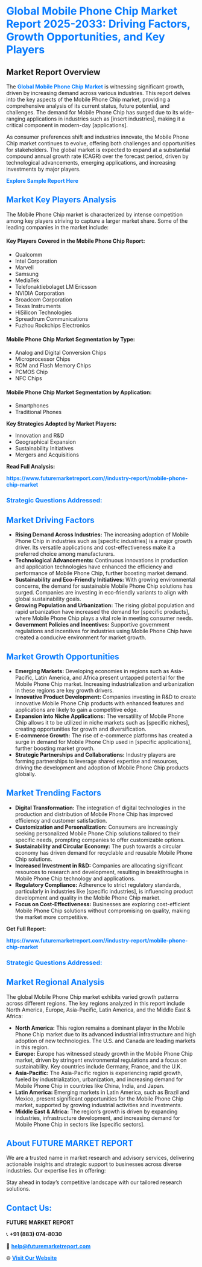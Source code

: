 <h1 style="color: #007BFF;">Global Mobile Phone Chip Market Report 2025-2033: Driving Factors, Growth Opportunities, and Key Players</h1>

<section id="overview">
<h2>Market Report Overview</h2>
<p>The <a href="https://www.futuremarketreport.com//industry-report/mobile-phone-chip-market" style="color: #007BFF; text-decoration: none;"><strong>Global Mobile Phone Chip Market</strong></a> is witnessing significant growth, driven by increasing demand across various industries. This report delves into the key aspects of the Mobile Phone Chip market, providing a comprehensive analysis of its current status, future potential, and challenges. The demand for Mobile Phone Chip has surged due to its wide-ranging applications in industries such as [insert industries], making it a critical component in modern-day [applications].</p>
<p>As consumer preferences shift and industries innovate, the Mobile Phone Chip market continues to evolve, offering both challenges and opportunities for stakeholders. The global market is expected to expand at a substantial compound annual growth rate (CAGR) over the forecast period, driven by technological advancements, emerging applications, and increasing investments by major players.</p>
</section>

<section id="overview">
<p><a href="https://www.futuremarketreport.com//request-sample/reportId=83016" style="color: #007BFF; text-decoration: none;"><strong>Explore Sample Report Here</strong></a></p>
</section>

<section id="key-players">
<h2 style="color: #007BFF;">Market Key Players Analysis</h2>
<p>The Mobile Phone Chip market is characterized by intense competition among key players striving to capture a larger market share. Some of the leading companies in the market include:</p>
<h4>Key Players Covered in the Mobile Phone Chip Report:</h4>
<ul><li>Qualcomm</li><li>Intel Corporation</li><li>Marvell</li><li>Samsung</li><li>MediaTek</li><li>Telefonaktiebolaget LM Ericsson</li><li>NVIDIA Corporation</li><li>Broadcom Corporation</li><li>Texas Instruments</li><li>HiSilicon Technologies</li><li>Spreadtrum Communications</li><li>Fuzhou Rockchips Electronics</li></ul>
<h4>Mobile Phone Chip Market Segmentation by Type:</h4>
<ul><li>Analog and Digital Conversion Chips</li><li>Microprocessor Chips</li><li>ROM and Flash Memory Chips</li><li>PCMOS Chip</li><li>NFC Chips</li></ul>

<h4>Mobile Phone Chip Market Segmentation by Application:</h4>
<ul><li>Smartphones</li><li>Traditional Phones</li></ul>
<p><strong>Key Strategies Adopted by Market Players:</strong></p>
<ul>
<li>Innovation and R&D</li>
<li>Geographical Expansion</li>
<li>Sustainability Initiatives</li>
<li>Mergers and Acquisitions</li>
</ul>
</section>

<section>
<p><strong>Read Full Analysis: </strong></p><a href="https://www.futuremarketreport.com//industry-report/mobile-phone-chip-market" style="color: #007BFF; text-decoration: none;"><strong>https://www.futuremarketreport.com//industry-report/mobile-phone-chip-market</strong></a>
<h3 style="color: #007BFF;">Strategic Questions Addressed:</h3>
</section>

<section id="driving-factors">
<h2 style="color: #007BFF;">Market Driving Factors</h2>
<ul>
<li><strong>Rising Demand Across Industries:</strong> The increasing adoption of Mobile Phone Chip in industries such as [specific industries] is a major growth driver. Its versatile applications and cost-effectiveness make it a preferred choice among manufacturers.</li>
<li><strong>Technological Advancements:</strong> Continuous innovations in production and application technologies have enhanced the efficiency and performance of Mobile Phone Chip, further boosting market demand.</li>
<li><strong>Sustainability and Eco-Friendly Initiatives:</strong> With growing environmental concerns, the demand for sustainable Mobile Phone Chip solutions has surged. Companies are investing in eco-friendly variants to align with global sustainability goals.</li>
<li><strong>Growing Population and Urbanization:</strong> The rising global population and rapid urbanization have increased the demand for [specific products], where Mobile Phone Chip plays a vital role in meeting consumer needs.</li>
<li><strong>Government Policies and Incentives:</strong> Supportive government regulations and incentives for industries using Mobile Phone Chip have created a conducive environment for market growth.</li>
</ul>
</section>

<section id="growth-opportunities">
<h2 style="color: #007BFF;">Market Growth Opportunities</h2>
<ul>
<li><strong>Emerging Markets:</strong> Developing economies in regions such as Asia-Pacific, Latin America, and Africa present untapped potential for the Mobile Phone Chip market. Increasing industrialization and urbanization in these regions are key growth drivers.</li>
<li><strong>Innovative Product Development:</strong> Companies investing in R&D to create innovative Mobile Phone Chip products with enhanced features and applications are likely to gain a competitive edge.</li>
<li><strong>Expansion into Niche Applications:</strong> The versatility of Mobile Phone Chip allows it to be utilized in niche markets such as [specific niches], creating opportunities for growth and diversification.</li>
<li><strong>E-commerce Growth:</strong> The rise of e-commerce platforms has created a surge in demand for Mobile Phone Chip used in [specific applications], further boosting market growth.</li>
<li><strong>Strategic Partnerships and Collaborations:</strong> Industry players are forming partnerships to leverage shared expertise and resources, driving the development and adoption of Mobile Phone Chip products globally.</li>
</ul>
</section>

<section id="trending-factors">
<h2 style="color: #007BFF;">Market Trending Factors</h2>
<ul>
<li><strong>Digital Transformation:</strong> The integration of digital technologies in the production and distribution of Mobile Phone Chip has improved efficiency and customer satisfaction.</li>
<li><strong>Customization and Personalization:</strong> Consumers are increasingly seeking personalized Mobile Phone Chip solutions tailored to their specific needs, prompting companies to offer customizable options.</li>
<li><strong>Sustainability and Circular Economy:</strong> The push towards a circular economy has driven demand for recyclable and reusable Mobile Phone Chip solutions.</li>
<li><strong>Increased Investment in R&D:</strong> Companies are allocating significant resources to research and development, resulting in breakthroughs in Mobile Phone Chip technology and applications.</li>
<li><strong>Regulatory Compliance:</strong> Adherence to strict regulatory standards, particularly in industries like [specific industries], is influencing product development and quality in the Mobile Phone Chip market.</li>
<li><strong>Focus on Cost-Effectiveness:</strong> Businesses are exploring cost-efficient Mobile Phone Chip solutions without compromising on quality, making the market more competitive.</li>
</ul>
</section>

<section>
<p><strong>Get Full Report: </strong></p><a href="https://www.futuremarketreport.com//industry-report/mobile-phone-chip-market" style="color: #007BFF; text-decoration: none;"><strong>https://www.futuremarketreport.com//industry-report/mobile-phone-chip-market</strong></a>
<h3 style="color: #007BFF;">Strategic Questions Addressed:</h3>
</section>


<section id="regional-analysis">
<h2 style="color: #007BFF;">Market Regional Analysis</h2>
<p>The global Mobile Phone Chip market exhibits varied growth patterns across different regions. The key regions analyzed in this report include North America, Europe, Asia-Pacific, Latin America, and the Middle East & Africa:</p>
<ul>
<li><strong>North America:</strong> This region remains a dominant player in the Mobile Phone Chip market due to its advanced industrial infrastructure and high adoption of new technologies. The U.S. and Canada are leading markets in this region.</li>
<li><strong>Europe:</strong> Europe has witnessed steady growth in the Mobile Phone Chip market, driven by stringent environmental regulations and a focus on sustainability. Key countries include Germany, France, and the U.K.</li>
<li><strong>Asia-Pacific:</strong> The Asia-Pacific region is experiencing rapid growth, fueled by industrialization, urbanization, and increasing demand for Mobile Phone Chip in countries like China, India, and Japan.</li>
<li><strong>Latin America:</strong> Emerging markets in Latin America, such as Brazil and Mexico, present significant opportunities for the Mobile Phone Chip market, supported by growing industrial activities and investments.</li>
<li><strong>Middle East & Africa:</strong> The region’s growth is driven by expanding industries, infrastructure development, and increasing demand for Mobile Phone Chip in sectors like [specific sectors].</li>
</ul>
</section>

<footer>
<h2 style="color: #007BFF;">About FUTURE MARKET REPORT</h2>
<p>We are a trusted name in market research and advisory services, delivering actionable insights and strategic support to businesses across diverse industries. Our expertise lies in offering:</p>

<p>Stay ahead in today’s competitive landscape with our tailored research solutions.</p>

<h2 style="color: #007BFF;">Contact Us:</h2>
<p><strong>FUTURE MARKET REPORT</strong></p>
<p>📞 <strong>+91 (883) 074-8030</strong></p>
<p>📧 <strong><a href="mailto:help@futuremarketreport.com" style="color: #007BFF;">help@futuremarketreport.com</a></strong></p>
<p>🌐 <strong><a href="https://www.futuremarketreport.com/" style="color: #007BFF;">Visit Our Website</a></strong></p>
</footer>